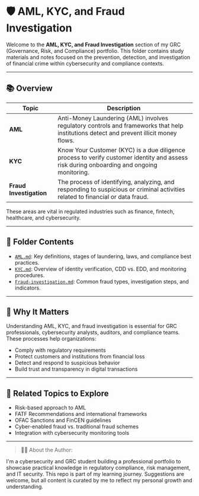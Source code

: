 # 🛡️ AML, KYC, and Fraud Investigation

Welcome to the **AML, KYC, and Fraud Investigation** section of my GRC (Governance, Risk, and Compliance) portfolio. This folder contains study materials and notes focused on the prevention, detection, and investigation of financial crime within cybersecurity and compliance contexts.

---

## 📚 Overview

| Topic | Description |
|-------|-------------|
| **AML** | Anti-Money Laundering (AML) involves regulatory controls and frameworks that help institutions detect and prevent illicit money flows. |
| **KYC** | Know Your Customer (KYC) is a due diligence process to verify customer identity and assess risk during onboarding and ongoing monitoring. |
| **Fraud Investigation** | The process of identifying, analyzing, and responding to suspicious or criminal activities related to financial or data fraud. |

These areas are vital in regulated industries such as finance, fintech, healthcare, and cybersecurity.

---

## 📁 Folder Contents

- [`AML.md`](./AML.md): Key definitions, stages of laundering, laws, and compliance best practices.
- [`KYC.md`](./KYC.md): Overview of identity verification, CDD vs. EDD, and monitoring procedures.
- [`Fraud-investigation.md`](./Fraud-investigation.md): Common fraud types, investigation steps, and indicators.

---

## 🧭 Why It Matters

Understanding AML, KYC, and fraud investigation is essential for GRC professionals, cybersecurity analysts, auditors, and compliance teams. These processes help organizations:

- Comply with regulatory requirements
- Protect customers and institutions from financial loss
- Detect and respond to suspicious behavior
- Build trust and transparency in digital transactions

---

## 📌 Related Topics to Explore

- Risk-based approach to AML
- FATF Recommendations and international frameworks
- OFAC Sanctions and FinCEN guidelines
- Cyber-enabled fraud vs. traditional fraud schemes
- Integration with cybersecurity monitoring tools

---

>🧑‍💻 About the Author:
>
I'm a cybersecurity and GRC student building a professional portfolio to showcase practical knowledge in regulatory compliance, risk management, and IT security. This repo is part of my learning journey. Suggestions are welcome, but all content is curated by me to reflect my personal growth and understanding.


